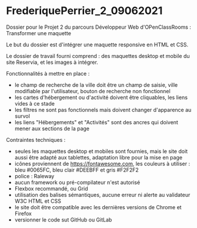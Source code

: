 # FrederiquePerrier_2_09062021


Dossier pour le Projet 2 du parcours Développeur Web d'OPenClassRooms : Transformer une maquette


Le but du dossier est d'intégrer une maquette responsive en HTML et CSS.

Le dossier de travail fourni comprend : des maquettes desktop et mobile du site Reservia, et les images à intégrer.

Fonctionnalités à mettre en place : 
  - le champ de recherche de la ville doit être un champ de saisie, ville modifiable par l'utilisateur, bouton de recherche non fonctionnel
  - les cartes d'hébergement ou d'activité doivent être cliquables, les liens vides à ce stade
  - les filtres ne sont pas fonctionnels mais doivent changer d'apparence au survol
  - les liens "Hébergements" et "Activités" sont des ancres qui doivent mener aux sections de la page

Contraintes techniques :
  - seules les maquettes desktop et mobiles sont fournies, mais le site doit aussi être adapté aux tablettes, adaptation libre pour la mise en page
  - icônes proviennent de https://fontawesome.com, les couleurs à utiliser : bleu #0065FC, bleu clair #DEEBFF et gris #F2F2F2
  - police : Raleway
  - aucun framework ou pré-compilateur n'est autorisé
  - Flexbox recommandé, ou Grid
  - utilisation des balises sémantiques, aucune erreur ni alerte au validateur W3C HTML et CSS
  - le site doit être compatible avec les dernières versions de Chrome et Firefox
  - versionner le code sut GitHub ou GitLab
